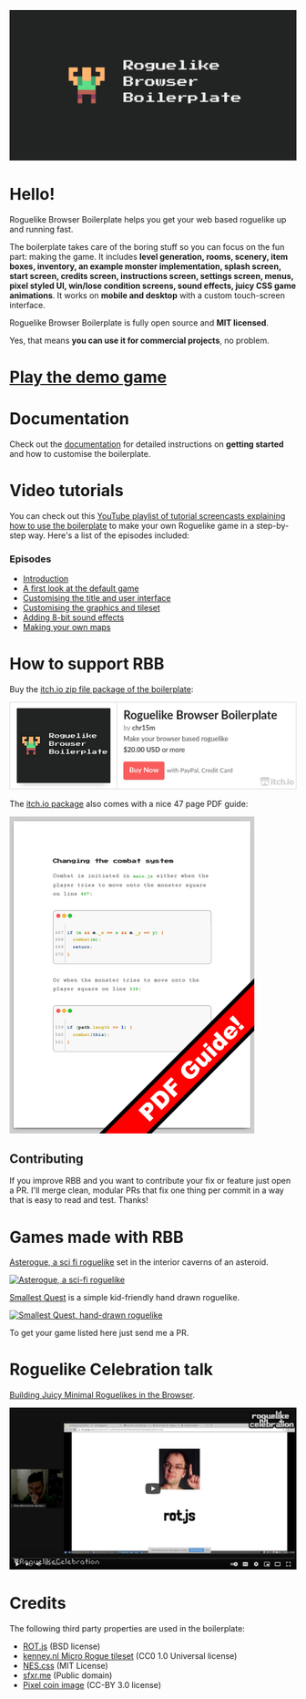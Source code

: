 ![Rogulike Browser Boilerplate header](header.png)

# Hello!

Roguelike Browser Boilerplate helps you get your web based roguelike up and running fast.

The boilerplate takes care of the boring stuff so you can focus on the fun part: making the game.
It includes **level generation, rooms, scenery, item boxes, inventory, an example monster implementation, splash screen, start screen, credits screen, instructions screen, settings screen, menus, pixel styled UI, win/lose condition screens, sound effects, juicy CSS game animations**. It works on **mobile and desktop** with a custom touch-screen interface.

Roguelike Browser Boilerplate is fully open source and **MIT licensed**.

Yes, that means **you can use it for commercial projects**, no problem.

# [Play the demo game](https://chr15m.github.io/roguelike-browser-boilerplate/)

# Documentation

Check out the [documentation](./Documentation.md) for detailed instructions on **getting started** and how to customise the boilerplate.

# Video tutorials

You can check out this [YouTube playlist of tutorial screencasts explaining how to use the boilerplate](https://www.youtube.com/playlist?list=PL5dyN9XHelZOl2yTZQu9IA4SQFcA3giac) to make your own Roguelike game in a step-by-step way. Here's a list of the episodes included:

### Episodes

- [Introduction](https://www.youtube.com/watch?v=28dvHfd4fIU&list=PL5dyN9XHelZOl2yTZQu9IA4SQFcA3giac&index=2&t=0s)
- [A first look at the default game](https://www.youtube.com/watch?v=d1zhoXwOdtQ&list=PL5dyN9XHelZOl2yTZQu9IA4SQFcA3giac&index=3&t=0s)
- [Customising the title and user interface](https://www.youtube.com/watch?v=U4rfM3ksF9c&list=PL5dyN9XHelZOl2yTZQu9IA4SQFcA3giac&index=4&t=0s)
- [Customising the graphics and tileset](https://www.youtube.com/watch?v=kto78PSTMkw&list=PL5dyN9XHelZOl2yTZQu9IA4SQFcA3giac&index=5&t=0s)
- [Adding 8-bit sound effects](https://www.youtube.com/watch?v=JYr7LkKlzK0&list=PL5dyN9XHelZOl2yTZQu9IA4SQFcA3giac&index=5)
- [Making your own maps](https://www.youtube.com/watch?v=m62UM2SRHUA&list=PL5dyN9XHelZOl2yTZQu9IA4SQFcA3giac&index=6)

# How to support RBB

Buy the [itch.io zip file package of the boilerplate](https://chr15m.itch.io/roguelike-browser-boilerplate):

[![Roguelike Browser Boilerplate itch page](./screenshots/itch-embed.png)](https://chr15m.itch.io/roguelike-browser-boilerplate)

The [itch.io package](https://chr15m.itch.io/roguelike-browser-boilerplatae) also comes with a nice 47 page PDF guide:

![PDF Guide thumbnail](./screenshots/PDF.png)

## Contributing

If you improve RBB and you want to contribute your fix or feature just open a PR.
I'll merge clean, modular PRs that fix one thing per commit in a way that is easy to read and test.
Thanks!

# Games made with RBB

[Asterogue, a sci fi roguelike](https://asterogue.space) set in the interior caverns of an asteroid.

[![Asterogue, a sci-fi roguelike](https://img.itch.zone/aW1hZ2UvNzYwMDkxLzQ0ODg4MTMuZ2lm/347x500/aTDwJZ.gif)](https://chr15m.itch.io/asterogue)

[Smallest Quest](https://thepunkcollective.itch.io/smallest-quest) is a simple kid-friendly hand drawn roguelike.

[![Smallest Quest, hand-drawn roguelike](https://img.itch.zone/aW1hZ2UvMTA2NjE3MS82ODkwMDM4LmdpZg==/347x500/XdzY%2BJ.gif)](https://thepunkcollective.itch.io/smallest-quest)

To get your game listed here just send me a PR.

# Roguelike Celebration talk

[Building Juicy Minimal Roguelikes in the Browser](https://www.youtube.com/watch?v=dJbUmDsyJRw).

[![Roguelike Celebration Video thumbnail](./screenshots/roguelike-celebration-video-thumbnail.png)](https://www.youtube.com/watch?v=dJbUmDsyJRw)

# Credits

The following third party properties are used in the boilerplate:

 * [ROT.js](https://ondras.github.io/rot.js/hp/) (BSD license)
 * [kenney.nl Micro Rogue tileset](https://kenney.nl/assets/micro-roguelike) (CC0 1.0 Universal license)
 * [NES.css](https://nostalgic-css.github.io/NES.css/) (MIT License)
 * [sfxr.me](https://sfxr.me) (Public domain)
 * [Pixel coin image](https://opengameart.org/content/spinning-pixel-coin-0) (CC-BY 3.0 license)

